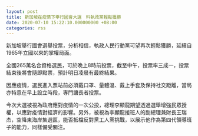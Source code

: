 ```yaml
---
layout: post
title: 新加坡在疫情下舉行國會大選　料執政黨輕鬆獲勝
date: 2020-07-10 15:22:10.000000000 +08:00
categories: rss
---
```


新加坡舉行國會選舉投票，分析相信，執政人民行動黨可望再次輕鬆獲勝，延續自1965年立國以來的掌權局面。

全國265萬名合資格選民，可於晚上8時前投票，截至中午，投票率三成一，投票結束後將會隨即點票，預計明日凌晨有最終結果。

因應疫情，選民進入票站前必須戴口罩、量體溫、戴上手套及保持社交距離，當局亦特意在早上設立時段，專門讓長者投票。

今次大選被視為政府應對疫情的一次公投，總理李顯龍期望透過選舉增強民眾授權，以應對疫情對經濟的影響。另外，被視為李顯龍接班人的副總理兼財長王瑞杰，空降東海岸集選區，能否抵檔反對黨工人黨挑戰，以展示他作為第四代領導班子的能力，同樣備受關注。
